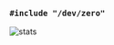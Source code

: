 ### `#include "/dev/zero"`  
![stats](https://github-readme-stats.vercel.app/api?username=steve02081504&show_icons=true&hide_border=true&icon_color=921aff&title_color=921aff)  
